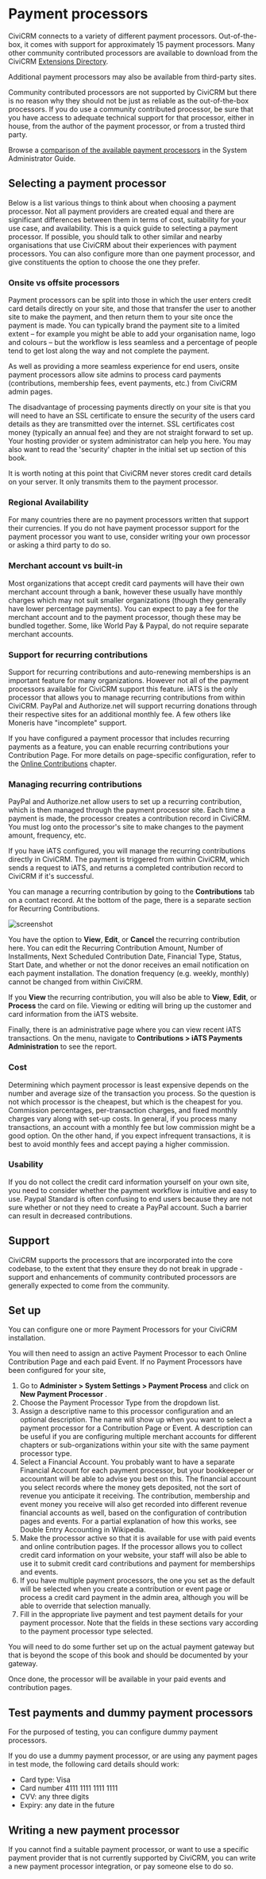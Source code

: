 # Payment processors

CiviCRM connects to a variety of different payment processors. Out-of-the-box, it comes with support for approximately 15 payment processors. Many other community contributed processors are available to download from the CiviCRM [Extensions Directory](https://civicrm.org/extensions).

Additional payment processors may also be available from third-party sites.

Community contributed processors are not supported by CiviCRM but there is no reason why they should not be just as reliable as the out-of-the-box processors. If you do use a community contributed processor, be sure that you have access to adequate technical support for that processor, either in house, from the author of the payment processor, or from a trusted third party.

Browse a [comparison of the available payment processors](https://docs.civicrm.org/sysadmin/en/latest/setup/payment-processors/#comparison) in the System Administrator Guide.

## Selecting a payment processor

Below is a list various things to think about when choosing a payment
processor. Not all payment providers are created equal and there
are significant differences between them in terms of cost, suitability
for your use case, and availability. This is a quick guide to selecting
a payment processor.  If possible, you should talk to other similar and
nearby organisations that use CiviCRM about their experiences with
payment processors. You can also configure more than one payment
processor, and give constituents the option to choose the one they
prefer.

### Onsite vs offsite processors

Payment processors can be split into those in which the user enters
credit card details directly on your site, and those that transfer the
user to another site to make the payment, and then return them to your
site once the payment is made. You can typically brand the payment site
to a limited extent – for example you might be able to add your
organisation name, logo and colours – but the workflow is less seamless
and a percentage of people tend to get lost along the way and not
complete the payment.

As well as providing a more seamless experience for end users, onsite
payment processors allow site admins to process card payments
(contributions, membership fees, event payments, etc.) from CiviCRM
admin pages.

The disadvantage of processing payments directly on your site is that
you will need to have an SSL certificate to ensure the security of the
users card details as they are transmitted over the internet. SSL
certificates cost money (typically an annual fee) and they are not
straight forward to set up. Your hosting provider or system
administrator can help you here. You may also want to read the
'security' chapter in the initial set up section of this book.

It is worth noting at this point that CiviCRM never stores credit card
details on your server. It only transmits them to the payment
processor.

### Regional Availability

For many countries there are no payment processors written that support
their currencies. If you do not have payment processor support for the
payment processor you want to use, consider writing your own processor
or asking a third party to do so.

### Merchant account vs built-in

Most organizations that accept credit card payments will have their own
merchant account through a bank, however these usually have monthly
charges which may not suit smaller organizations (though they generally
have lower percentage payments). You can expect to pay a fee for the
merchant account and to the payment processor, though these may be
bundled together. Some, like World Pay & Paypal, do not require separate
merchant accounts.

### Support for recurring contributions

Support for recurring contributions and auto-renewing memberships is an
important feature for many organizations. However not all of the payment
processors available for CiviCRM support this feature. iATS is the only processor that allows you to manage recurring contributions from within CiviCRM. PayPal and Authorize.net will support recurring donations through their respective sites for an additional monthly fee. A few others like Moneris have "incomplete" support.

If you have configured a payment processor that includes recurring payments as a feature, you can enable recurring contributions your Contribution Page. For more details on page-specific configuration, refer to the [Online Contributions](contributions/online-contributions.md#setting-up-a-contribution-page-full-details) chapter.


### Managing recurring contributions

PayPal and Authorize.net allow users to set up a recurring contribution, which is then managed through the payment processor site. Each time a payment is made, the processor creates a contribution record in CiviCRM. You must log onto the processor's site to make changes to the payment amount, frequency, etc.

If you have iATS configured, you will manage the recurring contributions directly in CiviCRM. The payment is triggered from within CiviCRM, which sends a request to iATS, and returns a completed contribution record to CiviCRM if it's successful.

You can manage a recurring contribution by going to the **Contributions** tab on a contact record. At the bottom of the page, there is a separate section for Recurring Contributions.

![screenshot](img/RecurringContributions.png)

You have the option to **View**, **Edit**, or **Cancel** the recurring contribution here. You can edit the Recurring Contribution Amount, Number of Installments, Next Scheduled Contribution Date, Financial Type, Status, Start Date, and whether or not the donor receives an email notification on each payment installation. The donation frequency (e.g. weekly, monthly) cannot be changed from within CiviCRM.

If you **View** the recurring contribution, you will also be able to **View**, **Edit**, or **Process** the card on file. Viewing or editing will bring up the customer and card information from the iATS website.

Finally, there is an administrative page where you can view recent iATS transactions. On the menu, navigate to **Contributions > iATS Payments Administration** to see the report.


### Cost

Determining which payment processor is least expensive depends on the
number and average size of the transaction you process. So the question
is not which processor is the cheapest, but which is the cheapest for
you. Commission percentages, per-transaction charges, and fixed monthly
charges vary along with set-up costs. In general, if you process many
transactions, an account with a monthly fee but low commission might be
a good option. On the other hand, if you expect infrequent transactions,
it is best to avoid monthly fees and accept paying a higher commission.

### Usability

If you do not collect the credit card information yourself on your own
site, you need to consider whether the payment workflow is intuitive and
easy to use. Paypal Standard is often confusing to end users because
they are not sure whether or not they need to create a PayPal account.
Such a barrier can result in decreased contributions.

## Support

CiviCRM supports the processors that are incorporated into the core
codebase, to the extent that they ensure they do not break in upgrade -
support and enhancements of community contributed processors are
generally expected to come from the community.

## Set up

You can configure one or more Payment Processors for your CiviCRM
installation.

You will then need to assign an active Payment Processor to each Online
Contribution Page and each paid Event. If no Payment Processors have
been configured for your site,

1.  Go to **Administer > System Settings > Payment Process** and
    click on **New Payment Processor** .
2. Choose the Payment Processor Type from the dropdown list.
3.  Assign a descriptive name to this processor configuration and an
    optional description. The name will show up when you want to select
    a payment processor for a Contribution Page or Event. A description
    can be useful if you are configuring multiple merchant accounts for
    different chapters or sub-organizations within your site with the
    same payment processor type.
4.  Select a Financial Account. You probably want to have a separate
    Financial Account for each payment processor, but your bookkeeper or
    accountant will be able to advise you best on this. The financial
    account you select records where the money gets deposited, not the
    sort of revenue you anticipate it receiving. The contribution,
    membership and event money you receive will also get recorded into
    different revenue financial accounts as well, based on the
    configuration of contribution pages and events. For a partial
    explanation of how this works, see Double Entry Accounting in
    Wikipedia.
5.  Make the processor active so that it is available for use with paid
    events and online contribution pages. If the processor allows you to
    collect credit card information on your website, your staff will
    also be able to use it to submit credit card contributions and
    payment for memberships and events.
6.  If you have multiple payment processors, the one you set as the default
    will be selected when you create a contribution or event page or process a
    credit card payment in the admin area, although you will be able to
    override that selection manually.
7.  Fill in the appropriate live payment and test payment details for your
    payment processor. Note that the fields in these sections vary according to
    the payment processor type selected.

You will need to do some further set up on the actual payment gateway but that
is beyond the scope of this book and should be documented by your gateway.

Once done, the processor will be available in your paid events and
contribution pages.

## Test payments and dummy payment processors

For the purposed of testing, you can configure dummy payment processors.

If you do use a dummy payment processor, or are using any payment pages
in test mode, the following card details should work:

-   Card type: Visa
-   Card number 4111 1111 1111 1111
-   CVV: any three digits
-   Expiry: any date in the future

## Writing a new payment processor

If you cannot find a suitable payment processor, or want to use a
specific payment provider that is not currently supported by CiviCRM,
you can write a new payment processor integration, or pay someone else
to do so.

